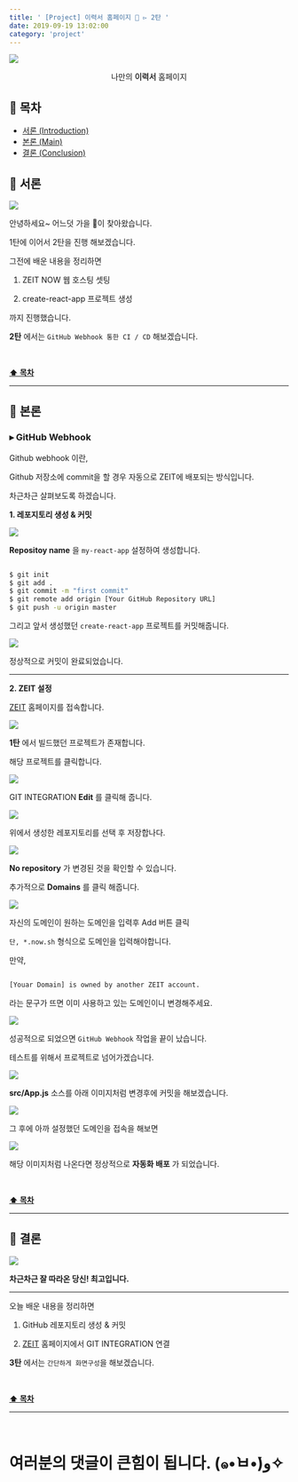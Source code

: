 ```yaml
---
title: ' [Project] 이력서 홈페이지 💎 ▻ 2탄 '
date: 2019-09-19 13:02:00
category: 'project'
---
```


![](./images/logo.png)

<center>나만의 <strong style="color:#2D2D2D">이력서</strong> 홈페이지</center>

## **💎 목차**
  * [서론 (Introduction)](#-서론)
  * [본론 (Main)](#-본론)
  * [결론 (Conclusion)](#🥀-결론)

## **🌱 서론**

![](./images/2/1.gif)
<br />

안녕하세요~ 어느덧 가을 🍂이 찾아왔습니다.

1탄에 이어서 2탄을 진행 해보겠습니다.

그전에 배운 내용을 정리하면

  1. ZEIT NOW 웹 호스팅 셋팅

  2. create-react-app 프로젝트 생성

까지 진행했습니다.

__2탄__ 에서는 `GitHub Webhook 통한 CI / CD` 해보겠습니다.

<br />

**[⬆ 목차](#-목차)**

---

## **🌹 본론**

### **▸ GitHub Webhook**

Github webhook 이란,

Github 저장소에 commit을 할 경우 자동으로 ZEIT에 배포되는 방식입니다.

차근차근 살펴보도록 하겠습니다.

__1. 레포지토리 생성 & 커밋__

![](./images/2/2.png)
<br />

__Repositoy name__ 을 `my-react-app` 설정하여 생성합니다.

```sh

$ git init
$ git add .
$ git commit -m "first commit"
$ git remote add origin [Your GitHub Repository URL]
$ git push -u origin master

```

그리고 앞서 생성했던 `create-react-app` 프로젝트를 커밋해줍니다.

![](./images/2/3.png)
<br />

정상적으로 커밋이 완료되었습니다.

<hr />

__2. ZEIT 설정__

[ZEIT](https://zeit.co) 홈페이지를 접속합니다.

![](./images/2/4.png)
<br />

__1탄__ 에서 빌드했던 프로젝트가 존재합니다.

해당 프로젝트를 클릭합니다.

![](./images/2/5.png)
<br />

GIT INTEGRATION __Edit__ 를 클릭해 줍니다.

![](./images/2/6.png)
<br />

위에서 생성한 레포지토리를 선택 후 저장합나다.

![](./images/2/7.png)
<br />

__No repository__ 가 변경된 것을 확인할 수 있습니다.

추가적으로 __Domains__ 를 클릭 해줍니다.

![](./images/2/8.png)
<br />

자신의 도메인이 원하는 도메인을 입력후 Add 버튼 클릭

`단, *.now.sh` 형식으로 도메인을 입력해야합니다.

만약, 

```sh

[Youar Domain] is owned by another ZEIT account.

```

라는 문구가 뜨면 이미 사용하고 있는 도메인이니 변경해주세요.

![](./images/2/9.png)
<br />

성공적으로 되었으면 `GitHub Webhook` 작업을 끝이 났습니다.

테스트를 위해서 프로젝트로 넘어가겠습니다.

![](./images/2/10.png)
<br />

__src/App.js__ 소스를 아래 이미지처럼 변경후에 커밋을 해보겠습니다.

![](./images/2/11.png)
<br />

그 후에 아까 설정했던 도메인을 접속을 해보면 

![](./images/2/12.png)
<br />

해당 이미지처럼 나온다면 정상적으로 __자동화 배포__ 가 되었습니다.

<br />

**[⬆ 목차](#-목차)**

---

## **🥀 결론**

![](./images/2/13.gif)
<br />

__차근차근 잘 따라온 당신! 최고입니다.__

<hr />

오늘 배운 내용을 정리하면

  1. GitHub 레포지토리 생성 & 커밋

  2. [ZEIT](https://zeit.co) 홈페이지에서 GIT INTEGRATION 연결

__3탄__ 에서는 `간단하게 화면구성`을 해보겠습니다.

<br />

**[⬆ 목차](#-목차)**

---

<br />

# 여러분의 댓글이 큰힘이 됩니다. (๑•̀ㅂ•́)و✧
